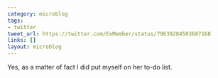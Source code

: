 ```yaml
---
category: microblog
tags:
- twitter
tweet_url: https://twitter.com/ExMember/status/79639284503687168
links: []
layout: microblog
---
```

Yes, as a matter of fact I did put myself on her to-do list.

